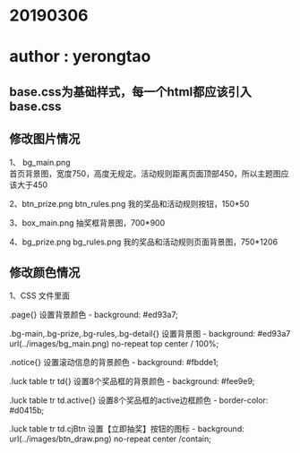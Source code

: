 #  20190306
#  author : yerongtao

##  base.css为基础样式，每一个html都应该引入base.css


##  修改图片情况

1、 bg_main.png   
首页背景图，宽度750，高度无规定。活动规则距离页面顶部450，所以主题图应该大于450

2、btn_prize.png   btn_rules.png
我的奖品和活动规则按钮，150*50

3、box_main.png
抽奖框背景图，700*900

4、bg_prize.png    bg_rules.png
我的奖品和活动规则页面背景图，750*1206


##  修改颜色情况

1、CSS 文件里面

.page{} 
设置背景颜色 - background: #ed93a7;

.bg-main,.bg-prize,.bg-rules,.bg-detail{} 
设置背景图 -  background: #ed93a7 url(../images/bg_main.png) no-repeat top center / 100%;

.notice{} 
设置滚动信息的背景颜色 - background: #fbdde1;

.luck table tr td{} 
设置8个奖品框的背景颜色 - background: #fee9e9;

.luck table tr td.active{} 
设置8个奖品框的active边框颜色 - border-color: #d0415b;

.luck table tr td.cjBtn 
设置【立即抽奖】按钮的图标 -  background: url(../images/btn_draw.png) no-repeat center /contain;